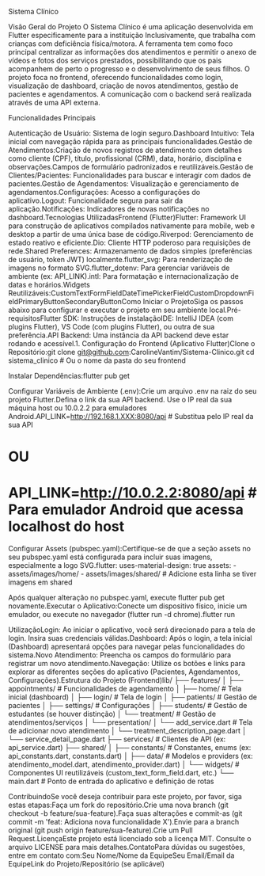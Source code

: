 Sistema Clínico

Visão Geral do Projeto
O Sistema Clínico é uma aplicação desenvolvida em Flutter especificamente para a instituição Inclusivamente, que trabalha com crianças com deficiência física/motora. A ferramenta tem como foco principal centralizar as informações dos atendimentos e permitir o anexo de vídeos e fotos dos serviços prestados, possibilitando que os pais acompanhem de perto o progresso e o desenvolvimento de seus filhos. O projeto foca no frontend, oferecendo funcionalidades como login, visualização de dashboard, criação de novos atendimentos, gestão de pacientes e agendamentos. A comunicação com o backend será realizada através de uma API externa.

Funcionalidades Principais

Autenticação de Usuário: Sistema de login seguro.Dashboard Intuitivo: Tela inicial com navegação rápida para as principais funcionalidades.Gestão de Atendimentos:Criação de novos registros de atendimento com detalhes como cliente (CPF), título, profissional (CRM), data, horário, disciplina e observações.Campos de formulário padronizados e reutilizáveis.Gestão de Clientes/Pacientes: Funcionalidades para buscar e interagir com dados de pacientes.Gestão de Agendamentos: Visualização e gerenciamento de agendamentos.Configurações: Acesso a configurações do aplicativo.Logout: Funcionalidade segura para sair da aplicação.Notificações: Indicadores de novas notificações no dashboard.Tecnologias UtilizadasFrontend (Flutter)Flutter: Framework UI para construção de aplicativos compilados nativamente para mobile, web e desktop a partir de uma única base de código.Riverpod: Gerenciamento de estado reativo e eficiente.Dio: Cliente HTTP poderoso para requisições de rede.Shared Preferences: Armazenamento de dados simples (preferências de usuário, token JWT) localmente.flutter_svg: Para renderização de imagens no formato SVG.flutter_dotenv: Para gerenciar variáveis de ambiente (ex: API_LINK).intl: Para formatação e internacionalização de datas e horários.Widgets Reutilizáveis:CustomTextFormFieldDateTimePickerFieldCustomDropdownFieldPrimaryButtonSecondaryButtonComo Iniciar o ProjetoSiga os passos abaixo para configurar e executar o projeto em seu ambiente local.Pré-requisitosFlutter SDK: Instruções de instalaçãoIDE: IntelliJ IDEA (com plugins Flutter), VS Code (com plugins Flutter), ou outra de sua preferência.API Backend: Uma instância da API backend deve estar rodando e acessível.1. Configuração do Frontend (Aplicativo Flutter)Clone o Repositório:git clone git@github.com:CarolineVantim/Sistema-Clinico.git
cd sistema_clinico # Ou o nome da pasta do seu frontend

Instalar Dependências:flutter pub get

Configurar Variáveis de Ambiente (.env):Crie um arquivo .env na raiz do seu projeto Flutter.Defina o link da sua API backend. Use o IP real da sua máquina host ou 10.0.2.2 para emuladores Android.API_LINK=http://192.168.1.XXX:8080/api # Substitua pelo IP real da sua API
# OU
# API_LINK=http://10.0.2.2:8080/api # Para emulador Android que acessa localhost do host

Configurar Assets (pubspec.yaml):Certifique-se de que a seção assets no seu pubspec.yaml está configurada para incluir suas imagens, especialmente a logo SVG.flutter:
  uses-material-design: true
  assets:
    - assets/images/home/
    - assets/images/shared/ # Adicione esta linha se tiver imagens em shared

Após qualquer alteração no pubspec.yaml, execute flutter pub get novamente.Executar o Aplicativo:Conecte um dispositivo físico, inicie um emulador, ou execute no navegador (flutter run -d chrome).flutter run

UtilizaçãoLogin: Ao iniciar o aplicativo, você será direcionado para a tela de login. Insira suas credenciais válidas.Dashboard: Após o login, a tela inicial (Dashboard) apresentará opções para navegar pelas funcionalidades do sistema.Novo Atendimento: Preencha os campos do formulário para registrar um novo atendimento.Navegação: Utilize os botões e links para explorar as diferentes seções do aplicativo (Pacientes, Agendamentos, Configurações).Estrutura do Projeto (Frontend)lib/
├── features/
│   ├── appointments/         # Funcionalidades de agendamento
│   ├── home/                 # Tela inicial (dashboard)
│   ├── login/                # Tela de login
│   ├── patients/             # Gestão de pacientes
│   ├── settings/             # Configurações
│   ├── students/             # Gestão de estudantes (se houver distinção)
│   └── treatment/            # Gestão de atendimentos/serviços
│       └── presentation/
│           └── add_service.dart      # Tela de adicionar novo atendimento
│           └── treatment_description_page.dart
│           └── service_detail_page.dart
├── services/                 # Clientes de API (ex: api_service.dart)
├── shared/
│   ├── constants/            # Constantes, enums (ex: api_constants.dart, constants.dart)
│   ├── data/                 # Modelos e providers (ex: atendimento_model.dart, atendimento_provider.dart)
│   └── widgets/              # Componentes UI reutilizáveis (custom_text_form_field.dart, etc.)
└── main.dart                 # Ponto de entrada do aplicativo e definição de rotas

ContribuindoSe você deseja contribuir para este projeto, por favor, siga estas etapas:Faça um fork do repositório.Crie uma nova branch (git checkout -b feature/sua-feature).Faça suas alterações e commit-as (git commit -m 'feat: Adiciona nova funcionalidade X').Envie para a branch original (git push origin feature/sua-feature).Crie um Pull Request.LicençaEste projeto está licenciado sob a licença MIT. Consulte o arquivo LICENSE para mais detalhes.ContatoPara dúvidas ou sugestões, entre em contato com:Seu Nome/Nome da EquipeSeu Email/Email da EquipeLink do Projeto/Repositório (se aplicável)